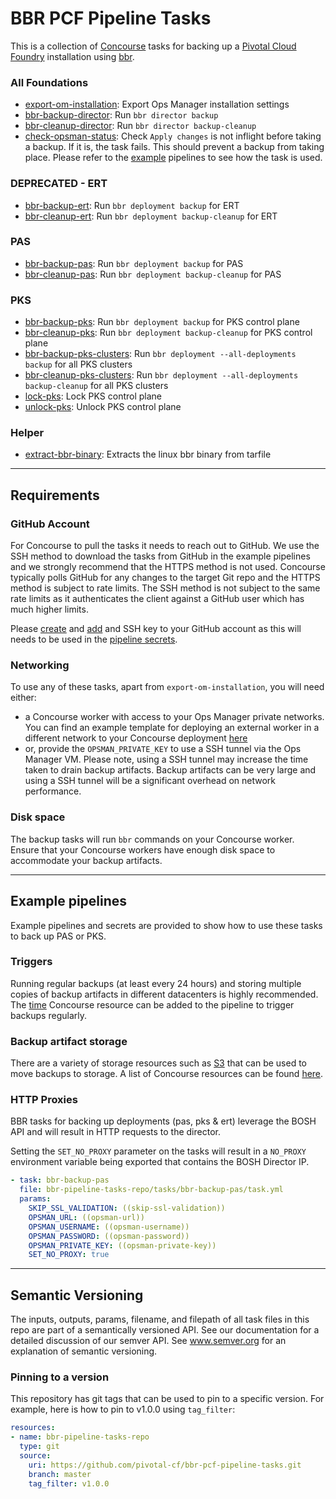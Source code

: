 # BBR PCF Pipeline Tasks

This is a collection of [Concourse](https://concourse.ci) tasks for backing up a [Pivotal Cloud Foundry](https://pivotal.io/platform) installation using [bbr](https://github.com/cloudfoundry-incubator/bosh-backup-and-restore).

### All Foundations
- [export-om-installation](tasks/export-om-installation/task.yml): Export Ops Manager installation settings
- [bbr-backup-director](tasks/bbr-backup-director/task.yml): Run `bbr director backup`
- [bbr-cleanup-director](tasks/bbr-cleanup-director/task.yml): Run `bbr director backup-cleanup`
- [check-opsman-status](tasks/check-opsman-status/task.yml): Check `Apply changes` is not inflight before taking a backup. If it is, the task fails. This should prevent a backup from taking place. Please refer to the [example](examples/) pipelines to see how the task is used.

### DEPRECATED - ERT
- [bbr-backup-ert](tasks/bbr-backup-ert/task.yml): Run `bbr deployment backup` for ERT
- [bbr-cleanup-ert](tasks/bbr-cleanup-ert/task.yml): Run `bbr deployment backup-cleanup` for ERT

### PAS
- [bbr-backup-pas](tasks/bbr-backup-pas/task.yml): Run `bbr deployment backup` for PAS
- [bbr-cleanup-pas](tasks/bbr-cleanup-pas/task.yml): Run `bbr deployment backup-cleanup` for PAS

### PKS
- [bbr-backup-pks](tasks/bbr-backup-pks/task.yml): Run `bbr deployment backup` for PKS control plane
- [bbr-cleanup-pks](tasks/bbr-cleanup-pks/task.yml): Run `bbr deployment backup-cleanup` for PKS control plane
- [bbr-backup-pks-clusters](tasks/bbr-backup-pks-clusters/task.yml): Run `bbr deployment --all-deployments backup` for all PKS clusters
- [bbr-cleanup-pks-clusters](tasks/bbr-cleanup-pks-clusters/task.yml): Run `bbr deployment --all-deployments backup-cleanup` for all PKS clusters
- [lock-pks](tasks/lock-pks/task.yml): Lock PKS control plane
- [unlock-pks](tasks/unlock-pks/task.yml): Unlock PKS control plane

### Helper
- [extract-bbr-binary](tasks/extract-bbr-binary/task.yml): Extracts the linux bbr binary from tarfile

---

## Requirements

### GitHub Account

For Concourse to pull the tasks it needs to reach out to GitHub. We use the SSH method to download the tasks from GitHub in the example pipelines and we strongly recommend that the HTTPS method is not used. Concourse typically polls GitHub for any changes to the target Git repo and the HTTPS method is subject to rate limits. The SSH method is not subject to the same rate limits as it authenticates the client against a GitHub user which has much higher limits.

Please [create](https://help.github.com/en/articles/generating-a-new-ssh-key-and-adding-it-to-the-ssh-agent#generating-a-new-ssh-key) and [add](https://help.github.com/en/articles/adding-a-new-ssh-key-to-your-github-account) and SSH key to your GitHub account as this will needs to be used in the [pipeline secrets](https://github.com/pivotal-cf/bbr-pcf-pipeline-tasks/blob/master/examples/pks-secrets.yml#L2).

### Networking

To use any of these tasks, apart from `export-om-installation`, you will need either:
- a Concourse worker with access to your Ops Manager private networks. You can find an example template for deploying an external worker in a different network to your Concourse deployment [here](https://github.com/concourse/concourse-bosh-deployment/blob/master/cluster/external-worker.yml)
- or, provide the `OPSMAN_PRIVATE_KEY` to use a SSH tunnel via the Ops Manager VM. Please note, using a SSH tunnel may increase the time taken to drain backup artifacts. Backup artifacts can be very large and using a SSH tunnel will be a significant overhead on network performance.

### Disk space

The backup tasks will run `bbr` commands on your Concourse worker. Ensure that your Concourse workers have enough disk space to accommodate your backup artifacts.

---

## Example pipelines

Example pipelines and secrets are provided to show how to use these tasks to back up PAS or PKS.

### Triggers

Running regular backups (at least every 24 hours) and storing multiple copies of backup artifacts in different datacenters is highly recommended. The [time](https://github.com/concourse/time-resource) Concourse resource can be added to the pipeline to trigger backups regularly.

### Backup artifact storage

There are a variety of storage resources such as [S3](https://github.com/concourse/s3-resource) that can be used to move backups to storage. A list of Concourse resources can be found [here](https://concourse.ci/resource-types.html).

### HTTP Proxies

BBR tasks for backing up deployments (pas, pks & ert) leverage the BOSH API and will result in HTTP requests to the director. 

Setting the `SET_NO_PROXY` parameter on the tasks will result in a `NO_PROXY` environment variable being exported that contains the BOSH Director IP. 

```yaml
- task: bbr-backup-pas
  file: bbr-pipeline-tasks-repo/tasks/bbr-backup-pas/task.yml
  params:
    SKIP_SSL_VALIDATION: ((skip-ssl-validation))
    OPSMAN_URL: ((opsman-url))
    OPSMAN_USERNAME: ((opsman-username))
    OPSMAN_PASSWORD: ((opsman-password))
    OPSMAN_PRIVATE_KEY: ((opsman-private-key))    
    SET_NO_PROXY: true
```

---

## Semantic Versioning

The inputs, outputs, params, filename, and filepath of all task files in this repo are part of a semantically versioned API.
See our documentation for a detailed discussion of our semver API. See www.semver.org for an explanation of semantic versioning.

### Pinning to a version

This repository has git tags that can be used to pin to a specific version. For example, here is how to pin to v1.0.0 using `tag_filter`:

```yaml
resources:
- name: bbr-pipeline-tasks-repo
  type: git
  source:
    uri: https://github.com/pivotal-cf/bbr-pcf-pipeline-tasks.git
    branch: master
    tag_filter: v1.0.0
```
